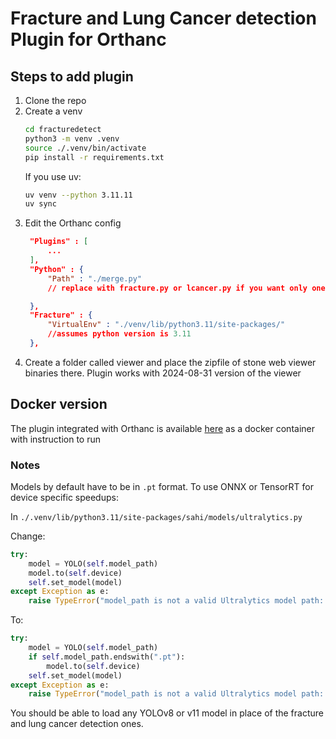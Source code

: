 # Fracture and Lung Cancer detection Plugin for Orthanc


## Steps to add plugin

1. Clone the repo
2. Create a venv
    ```bash
    cd fracturedetect
    python3 -m venv .venv
    source ./.venv/bin/activate
    pip install -r requirements.txt
    ```
    If you use uv:
    ```bash
    uv venv --python 3.11.11
    uv sync
    ```
3. Edit the Orthanc config
   ```json
    "Plugins" : [
        ...
    ],
    "Python" : {
        "Path" : "./merge.py"
        // replace with fracture.py or lcancer.py if you want only one of them

    },
    "Fracture" : {
        "VirtualEnv" : "./venv/lib/python3.11/site-packages/" 
        //assumes python version is 3.11
    },
   ```
4. Create a folder called viewer and place the zipfile of stone web viewer binaries there. Plugin works with 2024-08-31 version of the viewer
 
## Docker version
The plugin integrated with Orthanc is available [here](https://github.com/StJuan1210/fracturedetect-docker) as a docker container with instruction to run
### Notes
Models by default have to be in ```.pt``` format. To use ONNX or TensorRT for device specific speedups:

In ```./.venv/lib/python3.11/site-packages/sahi/models/ultralytics.py```

Change: 
```python
try:
    model = YOLO(self.model_path)
    model.to(self.device)
    self.set_model(model)
except Exception as e:
    raise TypeError("model_path is not a valid Ultralytics model path: ", e)
```
To:
```python
try:
    model = YOLO(self.model_path)
    if self.model_path.endswith(".pt"):
        model.to(self.device)
    self.set_model(model)
except Exception as e:
    raise TypeError("model_path is not a valid Ultralytics model path: ", e)
```

You should be able to load any YOLOv8 or v11 model in place of the fracture and lung  cancer detection ones.